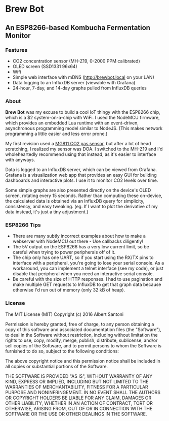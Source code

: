 # Brew Bot
## An ESP8266-based Kombucha Fermentation Monitor


### Features
* CO2 concentration sensor (MH-Z19, 0-2000 PPM calibrated)
* OLED screen (SSD1331 96x64)
* Wifi
* Simple web interface with mDNS (http://brewbot.local on your LAN)
* Data logging to an InfluxDB server (viewable with Grafana)
* 24-hour, 7-day, and 14-day graphs pulled from InfluxDB queries


### About

**Brew Bot** was my excuse to build a cool IoT thingy with the ESP8266 chip, which is a $2 system-on-a-chip with WiFi. I used the NodeMCU firmware, which provides an embedded Lua runtime with an event-driven, asynchronous programming model similar to NodeJS. (This makes network programming a little easier and less error prone.)

My first revision used a [MG811 CO2 gas sensor](http://sandboxelectronics.com/files/SEN-000007/MG811.pdf), but after a lot of head scratching, I realized my sensor was DOA. I switched to the MH-Z19 and I'd wholeheartedly recommend using that instead, as it's easier to interface with anyways.

Data is logged to an InfluxDB server, which can be viewed from Grafana. Grafana is a visualization web app that provides an easy GUI for building dashboards and interactive plots. I use it to monitor CO2 levels over time.

Some simple graphs are also presented directly on the device's OLED screen, rotating every 15 seconds. Rather than computing these on-device, the calculated data is obtained via an InfluxDB query for simplicity, consistency, and easy tweaking. (eg. If I want to plot the derivative of my data instead, it's just a tiny adjustment.)



### ESP8266 Tips

* There are many subtly incorrect examples about how to make a webserver with NodeMCU out there - Use callbacks diligently!
* The 5V output on the ESP8266 has a very low current limit, so be careful when trying to power peripherals off of it.
* The chip only has one UART, so if you start using the RX/TX pins to interface with a peripheral, you're going to lose your serial console. As a workaround, you can implement a telnet interface (see my code), or just disable that peripheral when you need an interactive serial console.
* Be careful with the size of HTTP responses. I had to use pagination and make multiple GET requests to InfluxDB to get that graph data because otherwise I'd run out of memory (only 32 kB of heap).



### License

The MIT License (MIT)
Copyright (c) 2016 Albert Santoni

Permission is hereby granted, free of charge, to any person obtaining a copy of this software and associated documentation files (the "Software"), to deal in the Software without restriction, including without limitation the rights to use, copy, modify, merge, publish, distribute, sublicense, and/or sell copies of the Software, and to permit persons to whom the Software is furnished to do so, subject to the following conditions:

The above copyright notice and this permission notice shall be included in all copies or substantial portions of the Software.

THE SOFTWARE IS PROVIDED "AS IS", WITHOUT WARRANTY OF ANY KIND, EXPRESS OR IMPLIED, INCLUDING BUT NOT LIMITED TO THE WARRANTIES OF MERCHANTABILITY, FITNESS FOR A PARTICULAR PURPOSE AND NONINFRINGEMENT. IN NO EVENT SHALL THE AUTHORS OR COPYRIGHT HOLDERS BE LIABLE FOR ANY CLAIM, DAMAGES OR OTHER LIABILITY, WHETHER IN AN ACTION OF CONTRACT, TORT OR OTHERWISE, ARISING FROM, OUT OF OR IN CONNECTION WITH THE SOFTWARE OR THE USE OR OTHER DEALINGS IN THE SOFTWARE.




